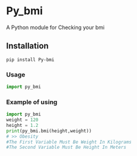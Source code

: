 # Py_bmi
A Python module for Checking your bmi

## Installation
```
pip install Py-bmi
```

### Usage
```py
import py_bmi
```

### Example of using
```py
import py_bmi
weight = 120
height = 1.2
print(py_bmi.bmi(height,weight))
# >> Obesity
#The First Variable Must Be Weight In Kilograms 
#The Second Variable Must Be Height In Meters 
```
